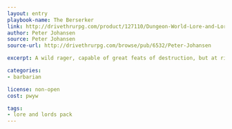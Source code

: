 ```yaml
---
layout: entry
playbook-name: The Berserker
link: http://drivethrurpg.com/product/127110/Dungeon-World-Lore-and-Lords-Pack
author: Peter Johansen
source: Peter Johansen
source-url: http://drivethrurpg.com/browse/pub/6532/Peter-Johansen

excerpt: A wild rager, capable of great feats of destruction, but at risk to himself and others.

categories:
- barbarian

license: non-open
cost: pwyw

tags:
- lore and lords pack
---
```

